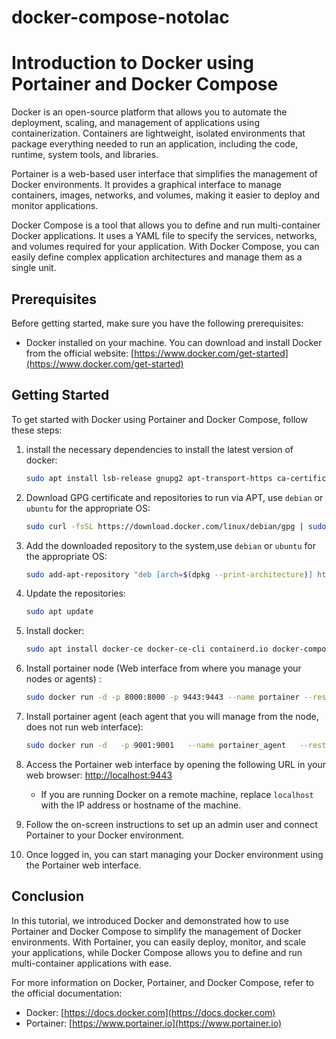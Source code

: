 # docker-compose-notolac

# Introduction to Docker using Portainer and Docker Compose

Docker is an open-source platform that allows you to automate the deployment, scaling, and management of applications using containerization. Containers are lightweight, isolated environments that package everything needed to run an application, including the code, runtime, system tools, and libraries.

Portainer is a web-based user interface that simplifies the management of Docker environments. It provides a graphical interface to manage containers, images, networks, and volumes, making it easier to deploy and monitor applications.

Docker Compose is a tool that allows you to define and run multi-container Docker applications. It uses a YAML file to specify the services, networks, and volumes required for your application. With Docker Compose, you can easily define complex application architectures and manage them as a single unit.

## Prerequisites

Before getting started, make sure you have the following prerequisites:

- Docker installed on your machine. You can download and install Docker from the official website: [https://www.docker.com/get-started](https://www.docker.com/get-started)

## Getting Started

To get started with Docker using Portainer and Docker Compose, follow these steps:

1. install the necessary dependencies to install the latest version of docker:

   ```bash
   sudo apt install lsb-release gnupg2 apt-transport-https ca-certificates curl software-properties-common -y
   ```

2. Download GPG certificate and repositories to run via APT, use `debian` or `ubuntu` for the appropriate OS:

   ```bash
   sudo curl -fsSL https://download.docker.com/linux/debian/gpg | sudo gpg --dearmor -o /etc/apt/trusted.gpg.d/debian.gpg
   ```

3. Add the downloaded repository to the system,use `debian` or `ubuntu` for the appropriate OS:

   ```bash
   sudo add-apt-repository "deb [arch=$(dpkg --print-architecture)] https://download.docker.com/linux/debian $(lsb_release -cs) stable"
   ```

4. Update the repositories:

   ```bash
   sudo apt update
   ```

5. Install docker:

   ```bash
   sudo apt install docker-ce docker-ce-cli containerd.io docker-compose-plugin
   ```

6. Install portainer node (Web interface from where you manage your nodes or agents) :

   ```bash
   sudo docker run -d -p 8000:8000 -p 9443:9443 --name portainer --restart=always -v /var/run/docker.sock:/var/run/docker.sock -v notolac_stuff:/data portainer/portainer-ce:2.20.2
   ```

7. Install portainer agent (each agent that you will manage from the node, does not run web interface):

   ```bash
   sudo docker run -d   -p 9001:9001   --name portainer_agent   --restart=always   -v /var/run/docker.sock:/var/run/docker.sock   -v /var/lib/docker/volumes:/var/lib/docker/volumes   portainer/agent:2.20.2
   ```

8. Access the Portainer web interface by opening the following URL in your web browser: [http://localhost:9443](http://localhost:9443)

   - If you are running Docker on a remote machine, replace `localhost` with the IP address or hostname of the machine.

9. Follow the on-screen instructions to set up an admin user and connect Portainer to your Docker environment.

10. Once logged in, you can start managing your Docker environment using the Portainer web interface.

## Conclusion

In this tutorial, we introduced Docker and demonstrated how to use Portainer and Docker Compose to simplify the management of Docker environments. With Portainer, you can easily deploy, monitor, and scale your applications, while Docker Compose allows you to define and run multi-container applications with ease.

For more information on Docker, Portainer, and Docker Compose, refer to the official documentation:

- Docker: [https://docs.docker.com](https://docs.docker.com)
- Portainer: [https://www.portainer.io](https://www.portainer.io)
